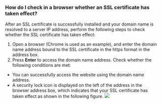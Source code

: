 ### How do I check in a browser whether an SSL certificate has taken effect?

After an SSL certificate is successfully installed and your domain name is resolved to a server IP address, perform the following steps to check whether the SSL certificate has taken effect:
1. Open a browser (Chrome is used as an example), and enter the domain name address bound to the SSL certificate in the https format in the address box.
2. Press **Enter** to access the domain name address. Check whether the following conditions are met:
 - You can successfully access the website using the domain name address.
 - A security lock icon is displayed on the left of the address in the browser address box, which indicates that your SSL certificate has taken effect as shown in the following figure.
![](https://main.qcloudimg.com/raw/4e6f3537bb8788038d35cca532e26f93.png)
